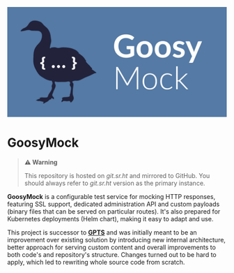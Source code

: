 ![](./images/banner.png)

# GoosyMock

> **⚠️ Warning**
>
> This repository is hosted on _git.sr.ht_ and mirrored to GitHub.
> You should always refer to _git.sr.ht_ version as the primary instance.

**GoosyMock** is a configurable test service for mocking HTTP responses,
featuring SSL support, dedicated administration API and custom payloads
(binary files that can be served on particular routes). It's also prepared
for Kubernetes deployments (Helm chart), making it easy to adapt and use.

This project is successor to [**GPTS**](https://git.src.ht/~icikowski/gpts) and
was initially meant to be an improvement over existing solution by introducing
new internal architecture, better approach for serving custom content and
overall improvements to both code's and repository's structure. Changes turned
out to be hard to apply, which led to rewriting whole source code from scratch.
